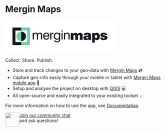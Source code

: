# Mergin Maps

<picture>
  <source media="(prefers-color-scheme: dark)" width=350 srcset="https://raw.githubusercontent.com/MerginMaps/.github/main/images/MM_logo_HORIZ_COLOR_NEGATIVE_VECTOR.svg">
  <img width=350 src="https://raw.githubusercontent.com/MerginMaps/.github/main/images/MM_logo_HORIZ_COLOR_PRIMARY_VECTOR.svg">
</picture>

Collect. Share. Publish.

- Store and track changes to your geo-data with [Mergin Maps](https://merginmaps.com) 💿
- Capture geo-info easily through your mobile or tablet with [Mergin Maps mobile app](https://github.com/MerginMaps/input) 📱
- Setup and analyse the project on desktop with [QGIS](https://qgis.org) 💻
- All open-source and easily integrated to your existing toolset 💡

For more information on how to use the app, see [Documentation](https://merginmaps.com/docs).

<div><img align="left" width="45" height="45" src="https://raw.githubusercontent.com/MerginMaps/docs/main/src/.vuepress/public/slack.svg"><a href="https://merginmaps.com/community/join">Join our community chat</a><br/>and ask questions!</div>
